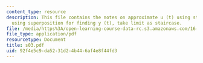 ```yaml
---
content_type: resource
description: This file contains the notes on approximate u (t) using staircase method,
  using superposition for finding y (t), take limit as staircase.
file: /media/https%3A/open-learning-course-data-rc.s3.amazonaws.com/16-01-unified-engineering-i-ii-iii-iv-fall-2005-spring-2006/92f4e5c9da5231d24b446af4e8f44fd3_s03.pdf
file_type: application/pdf
resourcetype: Document
title: s03.pdf
uid: 92f4e5c9-da52-31d2-4b44-6af4e8f44fd3
---
```

